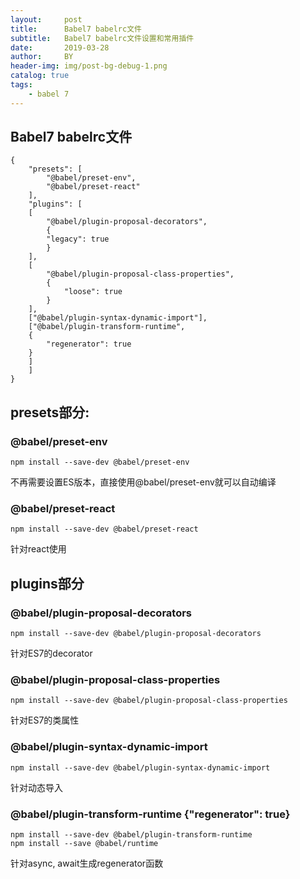 ```yaml
---
layout:     post
title:      Babel7 babelrc文件
subtitle:   Babel7 babelrc文件设置和常用插件
date:       2019-03-28
author:     BY
header-img: img/post-bg-debug-1.png
catalog: true
tags:
    - babel 7
---
```

## Babel7 babelrc文件
    {
        "presets": [
            "@babel/preset-env",
            "@babel/preset-react"
        ],
        "plugins": [
        [
            "@babel/plugin-proposal-decorators",
            {
            "legacy": true
            }
        ],
        [
            "@babel/plugin-proposal-class-properties",
            {
                "loose": true
            }
        ],
        ["@babel/plugin-syntax-dynamic-import"],
        ["@babel/plugin-transform-runtime",
        {
            "regenerator": true
        }
        ]
        ]
    }

## presets部分:
### @babel/preset-env
    npm install --save-dev @babel/preset-env

不再需要设置ES版本，直接使用@babel/preset-env就可以自动编译

### @babel/preset-react
    npm install --save-dev @babel/preset-react

针对react使用

## plugins部分
### @babel/plugin-proposal-decorators
    npm install --save-dev @babel/plugin-proposal-decorators

针对ES7的decorator

### @babel/plugin-proposal-class-properties
    npm install --save-dev @babel/plugin-proposal-class-properties

针对ES7的类属性

### @babel/plugin-syntax-dynamic-import
    npm install --save-dev @babel/plugin-syntax-dynamic-import

针对动态导入

### @babel/plugin-transform-runtime {"regenerator": true}
    npm install --save-dev @babel/plugin-transform-runtime
    npm install --save @babel/runtime

针对async, await生成regenerator函数

